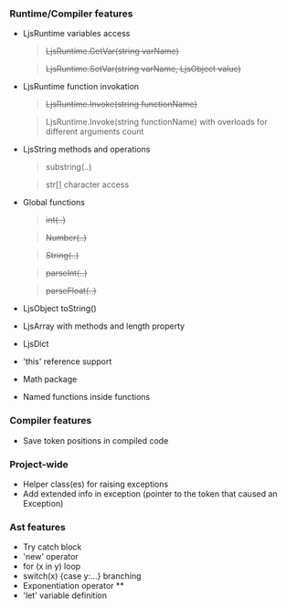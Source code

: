 ### Runtime/Compiler features

* LjsRuntime variables access

    > ~~LjsRuntime.GetVar(string varName)~~
 
    > ~~LjsRuntime.SetVar(string varName, LjsObject value)~~

* LjsRuntime function invokation

    > ~~LjsRuntime.Invoke(string functionName)~~

    > LjsRuntime.Invoke(string functionName) with overloads for different arguments count

* LjsString methods and operations

    > substring(..)

    > str[] character access

* Global functions

    > ~~int(..)~~

    > ~~Number(..)~~

    > ~~String(..)~~

    > ~~parseInt(..)~~

    > ~~parseFloat(..)~~

* LjsObject toString()

* LjsArray with methods and length property

* LjsDict

* 'this' reference support

* Math package

* Named functions inside functions

### Compiler features
* Save token positions in compiled code

### Project-wide
* Helper class(es) for raising exceptions
* Add extended info in exception (pointer to the token that caused an Exception) 

### Ast features
* Try catch block
* 'new' operator
* for (x in y) loop
* switch(x) {case y:...} branching
* Exponentiation operator **
* 'let' variable definition

